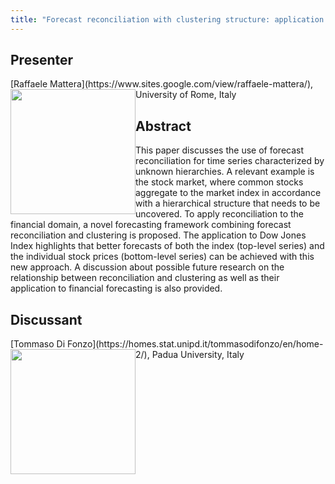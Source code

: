 ```yaml
---
title: "Forecast reconciliation with clustering structure: application to stock prices"
---
```


## Presenter

<div class = "figure">
[Raffaele Mattera](https://www.sites.google.com/view/raffaele-mattera/), University of Rome, Italy
<img src="/img/mattera.png"  width=200px height=200px style="float:left">
</div>

## Abstract

This paper discusses the use of forecast reconciliation for time series characterized by unknown hierarchies. A relevant example is the stock market, where common stocks aggregate to the market index in accordance with a hierarchical structure that needs to be uncovered. To apply reconciliation to the financial domain, a novel forecasting framework combining forecast reconciliation and clustering is proposed. The application to Dow Jones Index highlights that better forecasts of both the index (top-level series) and the individual stock prices (bottom-level series) can be achieved with this new approach. A discussion about possible future research on the relationship between reconciliation and clustering as well as their application to financial forecasting is also provided.

## Discussant

<div class = "figure">
[Tommaso Di Fonzo](https://homes.stat.unipd.it/tommasodifonzo/en/home-2/), Padua University, Italy
<img src=/img/tommaso.png  width=200px height=200px style="float:left">
</div>
